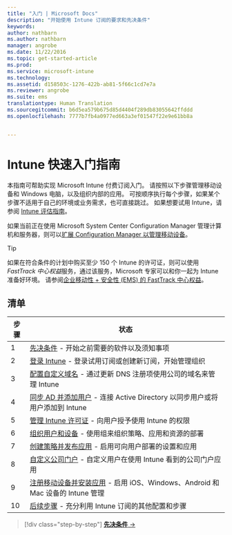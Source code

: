 ```yaml
---
title: "入门 | Microsoft Docs"
description: "开始使用 Intune 订阅的要求和先决条件"
keywords: 
author: nathbarn
ms.author: nathbarn
manager: angrobe
ms.date: 11/22/2016
ms.topic: get-started-article
ms.prod: 
ms.service: microsoft-intune
ms.technology: 
ms.assetid: d158503c-1276-422b-ab81-5f66c1cd7e7a
ms.reviewer: angrobe
ms.suite: ems
translationtype: Human Translation
ms.sourcegitcommit: b6d5ea579b675d85d4404f289db83055642ffddd
ms.openlocfilehash: 7777b7fb4a0977ed663a3ef01547f22e9e61bb8a


---
```



# <a name="intune-quick-start-guide"></a>Intune 快速入门指南
本指南可帮助实现 Microsoft Intune 付费订阅入门。 请按照以下步骤管理移动设备和 Windows 电脑，以及组织内部的应用。 可按顺序执行每个步骤，如果某个步骤不适用于自己的环境或业务需求，也可直接跳过。 如果想要试用 Intune，请参阅 [Intune 评估指南](/intune/understand-explore/get-started-with-a-30-day-trial-of-microsoft-intune)。  

如果当前正在使用 Microsoft System Center Configuration Manager 管理计算机和服务器，则可以[扩展 Configuration Manager 以管理移动设备](https://docs.microsoft.com/sccm/mdm/understand/choose-between-standalone-intune-and-hybrid-mobile-device-management)。

>[!TIP]
>如果在符合条件的计划中购买至少 150 个 Intune 的许可证，则可以使用 *FastTrack 中心权益*服务，通过该服务，Microsoft 专家可以和你一起为 Intune 准备好环境。 请参阅[企业移动性 + 安全性 (EMS) 的 FastTrack 中心权益](https://docs.microsoft.com/enterprise-mobility-security/Solutions/enterprise-mobility-fasttrack-program)。

## <a name="checklist"></a>清单

| 步骤 | 状态  |
| ------------- |-------------|
| 1  | [先决条件](what-to-know-before-you-start-microsoft-intune.md) - 开始之前需要的软件以及须知事项|
| 2 |  [登录 Intune](start-with-a-paid-subscription-to-microsoft-intune-step-1.md) - 登录试用订阅或创建新订阅，开始管理组织   |  
| 3 | [配置自定义域名](start-with-a-paid-subscription-to-microsoft-intune-step-2.md) - 通过更新 DNS 注册项使用公司的域名来管理 Intune   |
| 4 | [同步 AD 并添加用户](start-with-a-paid-subscription-to-microsoft-intune-step-3.md) - 连接 Active Directory 以同步用户或将用户添加到 Intune  |
| 5 | [管理 Intune 许可证](start-with-a-paid-subscription-to-microsoft-intune-step-4.md) - 向用户授予使用 Intune 的权限|
| 6 | [组织用户和设备](start-with-a-paid-subscription-to-microsoft-intune-step-5.md) - 使用组来组织策略、应用和资源的部署 |
| 7 | [创建策略并发布应用](start-with-a-paid-subscription-to-microsoft-intune-step-6.md) - 启用可向用户部署的设置和应用 |
| 8 | [自定义公司门户](start-with-a-paid-subscription-to-microsoft-intune-step-7.md) - 自定义用户在使用 Intune 看到的公司门户应用  |
| 9 | [注册移动设备并安装应用](start-with-a-paid-subscription-to-microsoft-intune-step-8.md) - 启用 iOS、Windows、Android 和 Mac 设备的 Intune 管理 |
|10 | [后续步骤](post-configuration-tasks.md) - 充分利用 Intune 订阅的其他配置和步骤|


>[!div class="step-by-step"]
[**先决条件** &rarr;](what-to-know-before-you-start-microsoft-intune.md)



<!--HONumber=Dec16_HO2-->


